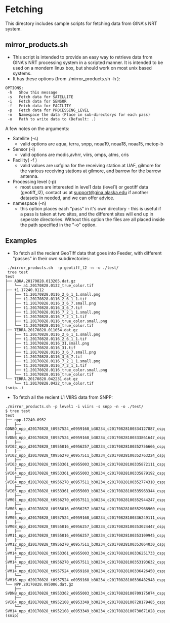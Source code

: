 # Fetching
This directory includes sample scripts for fetching data from GINA's NRT system. 

## mirror_products.sh
- This script is intended to provide an easy way to retrieve data from GINA's NRT processing system in a scripted manner.  It is intended to be used on a mondern linux box, but should work on most unix based systems.
- It has these options (from ./mirror_products.sh -h ):
```
OPTIONS:
 -h   Show this message
 -s   Fetch data for SATELLITE
 -i   Fetch data for SENSOR
 -f   Fetch data for FACILITY
 -p   Fetch data for PROCESSING_LEVEL
 -n   Namespace the data (Place in sub-directorys for each pass)
 -o   Path to write data to (Default: .)
```
A few notes on the arguments:
* Satellite (-s)
  * valid options are aqua, terra, snpp, noaa19, noaa18, noaa15, metop-b
* Sensor (-i) 
  - valid options are modis,avhrr, viirs, omps, atms, cris
* Facility( -f ) 
  - valid values are uafgina for the receiving station at UAF, gilmore for the various receiving stations at gilmore, and barrow for the barrow antenna.
* Processing level (-p) 
  - most users are interested in level1 data (level1) or geotiff data (geotiff_l2), contact us at support@gina.alaska.edu if another datasets in needed, and we can offer advice.
* namespace (-n)
  - this option places each "pass" in it's own directory - this is useful if a pass is taken at two sites, and the different sites will end up in seperate directories.  Without this option the files are all placed inside the path specified in the "-o" option. 


## Examples

* To fetch all the recient GeoTiff data that goes into Feeder, with different "passes" in their own subdirectories:
```
 ./mirror_products.sh  -p geotiff_l2 -n -o ./test/ 
 tree test
test
├── AQUA.20170828.013205.dat.gz
│   └── a1.20170828.0132_true_color.tif
├── t1.17240.0112
│   ├── t1.20170828.0116_2_6_1_1.small.png
│   ├── t1.20170828.0116_2_6_1_1.tif
│   ├── t1.20170828.0116_3_6_7.small.png
│   ├── t1.20170828.0116_3_6_7.tif
│   ├── t1.20170828.0116_7_2_1_1.small.png
│   ├── t1.20170828.0116_7_2_1_1.tif
│   ├── t1.20170828.0116_true_color.small.png
│   └── t1.20170828.0116_true_color.tif
├── TERRA.20170828.011054.dat.gz
│   ├── t1.20170828.0116_2_6_1_1.small.png
│   ├── t1.20170828.0116_2_6_1_1.tif
│   ├── t1.20170828.0116_31.small.png
│   ├── t1.20170828.0116_31.tif
│   ├── t1.20170828.0116_3_6_7.small.png
│   ├── t1.20170828.0116_3_6_7.tif
│   ├── t1.20170828.0116_7_2_1_1.small.png
│   ├── t1.20170828.0116_7_2_1_1.tif
│   ├── t1.20170828.0116_true_color.small.png
│   └── t1.20170828.0116_true_color.tif
└── TERRA.20170828.042231.dat.gz
    └── t1.20170828.0422_true_color.tif
(snip..)
```
* To fetch all the recient L1 VIIRS data from SNPP:
```
./mirror_products.sh -p level1 -i viirs -s snpp -n -o ./test/
$ tree test
test
├── npp.17240.0952
│   ├── GDNBO_npp_d20170828_t0957524_e0959168_b30234_c20170828100334127887_cspp_dev.h5
│   ├── SVDNB_npp_d20170828_t0957524_e0959168_b30234_c20170828100333861647_cspp_dev.h5
│   ├── SVI02_npp_d20170828_t0955016_e0956257_b30234_c20170828100352756666_cspp_dev.h5
│   ├── SVI02_npp_d20170828_t0956270_e0957511_b30234_c20170828100352763224_cspp_dev.h5
│   ├── SVI03_npp_d20170828_t0953361_e0955003_b30234_c20170828100335872111_cspp_dev.h5
│   ├── SVI04_npp_d20170828_t0953361_e0955003_b30234_c20170828100335879192_cspp_dev.h5
│   ├── SVI04_npp_d20170828_t0956270_e0957511_b30234_c20170828100352774310_cspp_dev.h5
│   ├── SVI05_npp_d20170828_t0953361_e0955003_b30234_c20170828100335963344_cspp_dev.h5
│   ├── SVM01_npp_d20170828_t0956270_e0957511_b30234_c20170828100352944247_cspp_dev.h5
│   ├── SVM03_npp_d20170828_t0955016_e0956257_b30234_c20170828100352968960_cspp_dev.h5
│   ├── SVM05_npp_d20170828_t0957524_e0959168_b30234_c20170828100336249111_cspp_dev.h5
│   ├── SVM08_npp_d20170828_t0955016_e0956257_b30234_c20170828100353024447_cspp_dev.h5
│   ├── SVM11_npp_d20170828_t0955016_e0956257_b30234_c20170828100353109945_cspp_dev.h5
│   ├── SVM12_npp_d20170828_t0956270_e0957511_b30234_c20170828100353064030_cspp_dev.h5
│   ├── SVM14_npp_d20170828_t0953361_e0955003_b30234_c20170828100336251733_cspp_dev.h5
│   ├── SVM14_npp_d20170828_t0956270_e0957511_b30234_c20170828100353193632_cspp_dev.h5
│   ├── SVM14_npp_d20170828_t0957524_e0959168_b30234_c20170828100336426450_cspp_dev.h5
│   └── SVM16_npp_d20170828_t0957524_e0959168_b30234_c20170828100336482948_cspp_dev.h5
└── NPP.20170828.095006.dat.gz
    ├── SVDNB_npp_d20170828_t0953362_e0955003_b30234_c20170828100709175074_cspp_dev.h5
    ├── SVI04_npp_d20170828_t0952108_e0953349_b30234_c20170828100728179485_cspp_dev.h5
    └── SVM14_npp_d20170828_t0952108_e0953349_b30234_c20170828100730671028_cspp_dev.h5
(snip)
```
